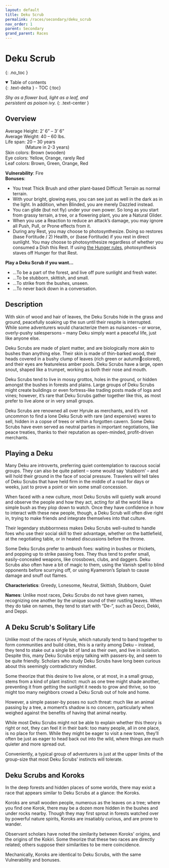 ```yaml
---
layout: default
title: Deku Scrub
permalink: /races/secondary/deku_scrub
nav_order: 1
parent: Secondary
grand_parent: Races
---
```


# Deku Scrub
{: .no_toc }

<details open markdown="block">
  <summary>
    Table of contents
  </summary>
  {: .text-delta }
- TOC
{:toc}
</details>

*Shy as a flower bud, light as a leaf, and*  
*persistent as poison ivy.*
{: .text-center }

## Overview

Average Height: 2’ 6” – 3’ 6”  
Average Weight: 40 – 60 lbs.  
Life span: 20 – 30 years  
&nbsp;&nbsp;&nbsp;&nbsp;&nbsp;&nbsp;&nbsp;&nbsp;&nbsp;&nbsp;&nbsp;&nbsp;&nbsp;&nbsp;&nbsp;&nbsp;(Mature in 2-3 years)  
Skin colors: Brown (wooden)  
Eye colors: Yellow, Orange, rarely Red  
Leaf colors: Brown, Green, Orange, Red

**Vulnerability**: Fire  
**Bonuses**:
- You treat Thick Brush and other plant-based Difficult Terrain as normal terrain. 
- With your bright, glowing eyes, you can see just as well in the dark as in the light. In addition, when Blinded, you are merely Dazzled instead.
- You can glide (but not fly) under your own power. So long as you start from grassy terrain, a tree, or a flowering plant, you are a Natural Glider.
- When you use a Reaction to reduce an attack’s damage, you may ignore all Push, Pull, or Prone effects from it.
- During any Rest, you may choose to photosynthesize. Doing so restores (base Fortitude / 2) Health, or (base Fortitude) if you rest in direct sunlight. You may choose to photosynthesize 
regardless of whether you consumed a Dish this Rest. If using [the Hunger rules](), photosynthesis staves off Hunger for that Rest.

**Play a Deku Scrub if you want...**
- ...To be a part of the forest, and live off pure sunlight and fresh water.
- ...To be stubborn, skittish, and small.
- ...To strike from the bushes, unseen.
- ...To never back down in a conversation.

## Description

With skin of wood and hair of leaves, the Deku Scrubs hide in the grass and ground, peacefully soaking up the sun until their respite is interrupted. While some adventurers would characterize them as nuisances – or worse, overly-pushy salespersons – many Deku simply want a peaceful life, just like anyone else.

Deku Scrubs are made of plant matter, and are biologically more akin to bushes than anything else. Their skin is made of thin-barked wood, their heads covered in a bushy clump of leaves (rich green or autumncolored), and their eyes are featureless amber pools. Deku Scrubs have a large, open snout, shaped like a trumpet, working as both their nose and mouth.

Deku Scrubs tend to live in mossy grottos, holes in the ground, or hidden amongst the bushes in forests and plains. Large groups of Deku Scrubs might create buildings or even fortress-like trading posts made of logs and vines; however, it’s rare that Deku Scrubs gather together like this, as most prefer to live alone or in very small groups.

Deku Scrubs are renowned all over Hyrule as merchants, and it’s not uncommon to find a lone Deku Scrub with rare (and expensive) wares to sell, hidden in a copse of trees or within a forgotten cavern. Some Deku Scrubs have even served as neutral parties in important negotiations, like peace treaties, thanks to their reputation as open-minded, profit-driven merchants.

## Playing a Deku

Many Deku are introverts, preferring quiet contemplation to raucous social groups. They can also be quite patient – some would say ‘stubborn’ – and will hold their ground in the face of social pressure. Travelers will tell tales of Deku Scrubs that have held firm in the middle of a road for days or weeks, just to prove a point or win some small concession.

When faced with a new culture, most Deku Scrubs will quietly walk around and observe the people and how they act, acting for all the world like a simple bush as they plop down to watch. Once they have confidence in how to interact with these new people, though, a Deku Scrub will often dive right in, trying to make friends and integrate themselves into that culture.

Their legendary stubbornness makes Deku Scrubs well-suited to handle foes who use their social skill to their advantage, whether on the battlefield, at the negotiating table, or in heated discussions before the throne. 

Some Deku Scrubs prefer to ambush foes: waiting in bushes or thickets, and popping up to strike passing foes. They thus tend to prefer small, easily-concealed weapons, like crossbows, clubs, and daggers. Deku Scrubs also often have a bit of magic to them, using the Vanish spell to blind opponents before scurrying off, or using Kyameron’s Splash to cause damage and snuff out flames.

**Characteristics**: Greedy, Lonesome, Neutral, Skittish, Stubborn, Quiet

**Names**: Unlike most races, Deku Scrubs do not have given names, recognizing one another by the unique sound of their rustling leaves. When they do take on names, they tend to start with “De-“, such as Decci, Dekki, and Deppi.

## A Deku Scrub's Solitary Life

Unlike most of the races of Hyrule, which naturally tend to band together to form communities and build cities, this is a rarity among Deku – instead, they tend to stake out a single bit of land as their own, and live in isolation. Despite this, many Deku Scrubs enjoy talking with passers-by, and seem to be quite friendly. Scholars who study Deku Scrubs have long been curious about this seemingly contradictory mindset.

Some theorize that this desire to live alone, or at most, in a small group, stems from a kind of plant instinct: much as one tree might shade another, preventing it from getting the sunlight it needs to grow and thrive, so too might too many neighbors crowd a Deku Scrub out of hole and home.

However, a simple passer-by poses no such threat: much like an animal passing by a tree, a moment’s shadow is no concern, particularly when weighed against the benefits of having that animal nearby.

While most Deku Scrubs might not be able to explain whether this theory is right or not, they can feel it in their bark: too many people, all in one place, is no place for them. While they might be eager to visit a new town, they’ll often be just as eager to head back out into the wild, where things are much quieter and more spread out.

Conveniently, a typical group of adventurers is just at the upper limits of the group-size that most Deku Scrubs’ instincts will tolerate.

## Deku Scrubs and Koroks

In the deep forests and hidden places of some worlds, there may exist a race that appears similar to Deku Scrubs at a glance: the Koroks.

Koroks are small wooden people, numerous as the leaves on a tree; where you find one Korok, there may be a dozen more hidden in the bushes and under rocks nearby. Though they may first sprout in forests watched over by powerful nature spirits, Koroks are insatiably curious, and are prone to wander.

Observant scholars have noted the similarity between Koroks' origins, and the origins of the Kokiri. Some theorize that these two races are directly related; others suppose their similarities to be mere coincidence.

Mechanically, Koroks are identical to Deku Scrubs, with the same Vulnerability and bonuses.